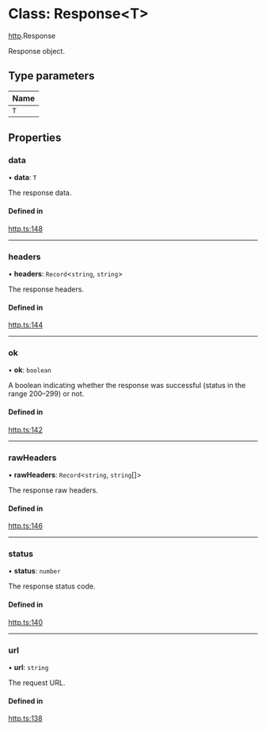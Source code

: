 # Class: Response<T\>

[http](../modules/http.md).Response

Response object.

## Type parameters

| Name |
| :------ |
| `T` |

## Properties

### data

• **data**: `T`

The response data.

#### Defined in

[http.ts:148](https://github.com/tauri-apps/tauri/blob/2d73b99/tooling/api/src/http.ts#L148)

___

### headers

• **headers**: `Record`<`string`, `string`\>

The response headers.

#### Defined in

[http.ts:144](https://github.com/tauri-apps/tauri/blob/2d73b99/tooling/api/src/http.ts#L144)

___

### ok

• **ok**: `boolean`

A boolean indicating whether the response was successful (status in the range 200–299) or not.

#### Defined in

[http.ts:142](https://github.com/tauri-apps/tauri/blob/2d73b99/tooling/api/src/http.ts#L142)

___

### rawHeaders

• **rawHeaders**: `Record`<`string`, `string`[]\>

The response raw headers.

#### Defined in

[http.ts:146](https://github.com/tauri-apps/tauri/blob/2d73b99/tooling/api/src/http.ts#L146)

___

### status

• **status**: `number`

The response status code.

#### Defined in

[http.ts:140](https://github.com/tauri-apps/tauri/blob/2d73b99/tooling/api/src/http.ts#L140)

___

### url

• **url**: `string`

The request URL.

#### Defined in

[http.ts:138](https://github.com/tauri-apps/tauri/blob/2d73b99/tooling/api/src/http.ts#L138)
